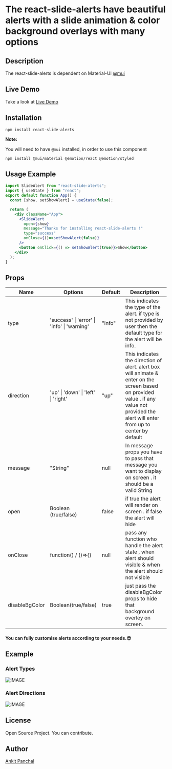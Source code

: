 # The react-slide-alerts have beautiful alerts with a slide animation & color background overlays with many options

## Description


The react-slide-alerts is dependent on Material-UI  [@mui](https://mui.com)
## Live Demo

Take a look at [Live Demo](http://ankitpanchal.in/react-slide-alerts)

## Installation

```shell
npm install react-slide-alerts
```

**Note:**

You will need to have `@mui` installed, in order to use this component

```shell
npm install @mui/material @emotion/react @emotion/styled
```

## Usage Example

```jsx
import SlideAlert from "react-slide-alerts";
import { useState } from "react";
export default function App() {
  const [show, setShowAlert] = useState(false);

  return (
    <div className="App">
      <SlideAlert
        open={show}
        message="Thanks for installing react-slide-alerts !"
        type="success"
        onClose={()=>setShowAlert(false)}
      />
      <button onClick={() => setShowAlert(true)}>Show</button>
    </div>
  );
}

```

## Props

| Name  | Options  | Default | Description  |
| ----- | --------- | --------- | --------- |
| type | 'success' \| 'error' \| 'info' \| 'warning' | "info" | This indicates the type of the alert. if type is not provided by user then the default type for the alert will be info. |
| direction | 'up' \| 'down' \| 'left' \| 'right' | "up" | This indicates the direction of alert. alert box will animate & enter on the screen based on provided value . if any value not provided the alert will enter from up to center by default|
| message | "String" | null | In message props you have to pass that message you want to display on screen . it should be a valid String|
| open | Boolean (true/false) | false | if true the alert will render on screen . if false the alert will hide|
| onClose | function() / ()=>{} | null | pass any function who handle the alert state , when alert should visible & when the alert should not visible |
| disableBgColor | Boolean(true/false) | true | just pass the disableBgColor props to hide that background overley on  screen.  |

#### You can fully customise alerts according to your needs.😊

## Example
### Alert Types
![IMAGE](https://ankitpanchal.in/1.gif)

### Alert Directions

![IMAGE](https://ankitpanchal.in/2.gif)
## License

Open Source Project. You can contribute.

## Author

[Ankit Panchal](http://ankitpanchal.in)